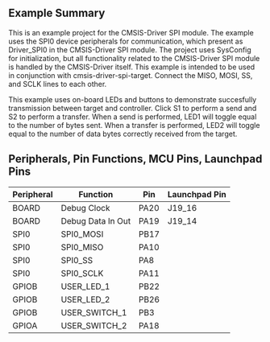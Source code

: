 ## Example Summary

This is an example project for the CMSIS-Driver SPI module.
The example uses the SPI0 device peripherals for communication, which present as Driver_SPI0 in the CMSIS-Driver SPI module.
The project uses SysConfig for initialization, but all functionality related to the CMSIS-Driver SPI module is handled by the CMSIS-Driver itself.
This example is intended to be used in conjunction with cmsis-driver-spi-target. Connect the MISO, MOSI, SS, and SCLK lines to each other.

This example uses on-board LEDs and buttons to demonstrate succesfully transmission between target and controller. Click S1 to perform a send and
S2 to perform a transfer. When a send is performed, LED1 will toggle equal to the number of bytes sent. When a transfer is performed, LED2 will 
toggle equal to the number of data bytes correctly received from the target.

## Peripherals, Pin Functions, MCU Pins, Launchpad Pins
| Peripheral | Function | Pin | Launchpad Pin |
| --- | --- | --- | --- |
| BOARD | Debug Clock | PA20 | J19_16 |
| BOARD | Debug Data In Out | PA19 | J19_14 |
| SPI0 | SPI0_MOSI | PB17 | 
| SPI0 | SPI0_MISO | PA10 |
| SPI0 | SPI0_SS | PA8 | 
| SPI0 | SPI0_SCLK | PA11 |
| GPIOB | USER_LED_1 | PB22 |
| GPIOB | USER_LED_2 | PB26 |
| GPIOB | USER_SWITCH_1 | PB3 |
| GPIOA | USER_SWITCH_2 | PA18 | 
